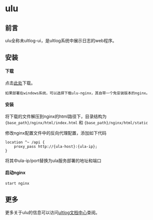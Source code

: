 # ulu

## 前言

ulu全称未ultlog-ui，是ultlog系统中展示日志的web程序。

## 安装

#### 下载
点击[此处](https://github.com/ultlog/ulu/releases)下载。

``如果部署在windows系统，可以选择下载ulu-nginx，其自带一个免安装版本的nginx。``

#### 安装
将下载的文件解压到nginx的html路径下，目录结构为
``{base_path}/nginx/html/index.html`` 和 ``{base_path}/nginx/html/static``

修改nginx配置文件中的反向代理配置，添加如下代码
````
location ^~ /api {
    proxy_pass http://{ula-host}:{ula-ip};
}
````
将其中ula-ip/port替换为ula服务部署的地址和端口

#### 启动nginx
````shell script
start nginx
````

## 更多
更多关于ulu的信息可以访问[ultlog文档中心](http://ultlog.com)查阅。

